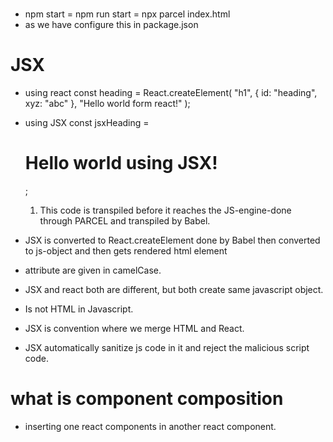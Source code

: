 #

- npm start = npm run start = npx parcel index.html
- as we have configure this in package.json

# JSX

- using react
  const heading = React.createElement(
  "h1",
  { id: "heading", xyz: "abc" },
  "Hello world form react!"
  );

- using JSX
  const jsxHeading = <h1 id="heading">Hello world using JSX!</h1>;

  1. This code is transpiled before it reaches the JS-engine-done through PARCEL and transpiled by Babel.

- JSX is converted to React.createElement done by Babel then converted to js-object and then gets rendered html element
- attribute are given in camelCase.
- JSX and react both are different, but both create same javascript object.
- Is not HTML in Javascript.
- JSX is convention where we merge HTML and React.
- JSX automatically sanitize js code in it and reject the malicious script code.

# what is component composition

- inserting one react components in another react component.
